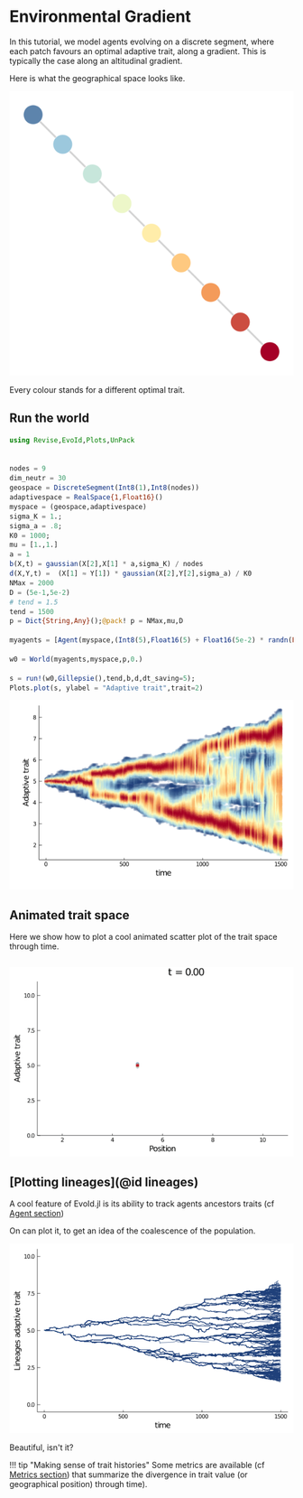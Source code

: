 # Environmental Gradient

In this tutorial, we model agents evolving on a discrete segment, where each patch favours an optimal adaptive trait, along a gradient. This is typically the case along an altitudinal gradient.

Here is what the geographical space looks like.

![delta_comp_pos](../assets/tutorials/adapt_line.png)

Every colour stands for a different optimal trait.

## Run the world
```julia
using Revise,EvoId,Plots,UnPack


nodes = 9
dim_neutr = 30
geospace = DiscreteSegment(Int8(1),Int8(nodes))
adaptivespace = RealSpace{1,Float16}()
myspace = (geospace,adaptivespace)
sigma_K = 1.;
sigma_a = .8;
K0 = 1000;
mu = [1.,1.]
a = 1
b(X,t) = gaussian(X[2],X[1] * a,sigma_K) / nodes
d(X,Y,t) =  (X[1] ≈ Y[1]) * gaussian(X[2],Y[2],sigma_a) / K0
NMax = 2000
D = (5e-1,5e-2)
# tend = 1.5
tend = 1500
p = Dict{String,Any}();@pack! p = NMax,mu,D

myagents = [Agent(myspace,(Int8(5),Float16(5) + Float16(5e-2) * randn(Float16),),ancestors=true,rates=true) for i in 1:round(K0/nodes)]

w0 = World(myagents,myspace,p,0.)

s = run!(w0,Gillepsie(),tend,b,d,dt_saving=5);
Plots.plot(s, ylabel = "Adaptive trait",trait=2)
```
![](../assets/tutorials/gradient_adaptive_trait.png)

## Animated trait space
Here we show how to plot a cool animated scatter plot of the trait space through time.

```julia

```
![](../assets/tutorials/gradient_2Dtrait.gif)

## [Plotting lineages](@id lineages)
A cool feature of EvoId.jl is its ability to track agents ancestors traits (cf [Agent section](../manual/agent.md))

On can plot it, to get an idea of the coalescence of the population.

![](../assets/tutorials/gradient_lineages_adaptive_trait.png)

Beautiful, isn't it?

!!! tip "Making sense of trait histories"
    Some metrics are available (cf  [Metrics section](../manual/metrics.md)) that summarize the divergence in trait value (or geographical position) through time).
